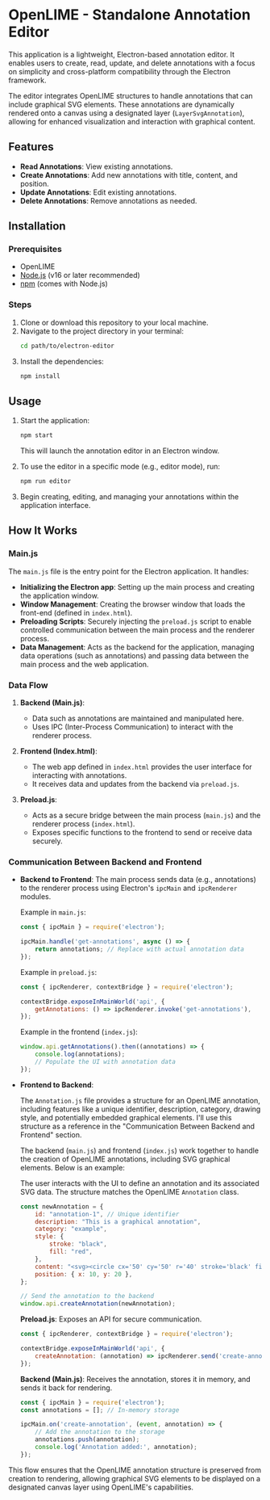 # OpenLIME - Standalone Annotation Editor

This application is a lightweight, Electron-based annotation editor. It enables users to create, read, update, and delete annotations with a focus on simplicity and cross-platform compatibility through the Electron framework.

The editor integrates OpenLIME structures to handle annotations that can include graphical SVG elements. These annotations are dynamically rendered onto a canvas using a designated layer (`LayerSvgAnnotation`), allowing for enhanced visualization and interaction with graphical content.

## Features
- **Read Annotations**: View existing annotations.
- **Create Annotations**: Add new annotations with title, content, and position.
- **Update Annotations**: Edit existing annotations.
- **Delete Annotations**: Remove annotations as needed.

## Installation

### Prerequisites
- OpenLIME
- [Node.js](https://nodejs.org/) (v16 or later recommended)
- [npm](https://www.npmjs.com/) (comes with Node.js)

### Steps
1. Clone or download this repository to your local machine.
2. Navigate to the project directory in your terminal:
   ```bash
   cd path/to/electron-editor
   ```
3. Install the dependencies:
   ```bash
   npm install
   ```

## Usage
1. Start the application:
   ```bash
   npm start
   ```
   This will launch the annotation editor in an Electron window.

2. To use the editor in a specific mode (e.g., editor mode), run:
   ```bash
   npm run editor
   ```

3. Begin creating, editing, and managing your annotations within the application interface.

## How It Works

### Main.js
The `main.js` file is the entry point for the Electron application. It handles:
- **Initializing the Electron app**: Setting up the main process and creating the application window.
- **Window Management**: Creating the browser window that loads the front-end (defined in `index.html`).
- **Preloading Scripts**: Securely injecting the `preload.js` script to enable controlled communication between the main process and the renderer process.
- **Data Management**: Acts as the backend for the application, managing data operations (such as annotations) and passing data between the main process and the web application.

### Data Flow
1. **Backend (Main.js)**:
   - Data such as annotations are maintained and manipulated here.
   - Uses IPC (Inter-Process Communication) to interact with the renderer process.

2. **Frontend (Index.html)**:
   - The web app defined in `index.html` provides the user interface for interacting with annotations.
   - It receives data and updates from the backend via `preload.js`.

3. **Preload.js**:
   - Acts as a secure bridge between the main process (`main.js`) and the renderer process (`index.html`).
   - Exposes specific functions to the frontend to send or receive data securely.

### Communication Between Backend and Frontend
- **Backend to Frontend**: 
  The main process sends data (e.g., annotations) to the renderer process using Electron's `ipcMain` and `ipcRenderer` modules.
  
  Example in `main.js`:
  ```javascript
  const { ipcMain } = require('electron');

  ipcMain.handle('get-annotations', async () => {
      return annotations; // Replace with actual annotation data
  });
  ```

  Example in `preload.js`:
  ```javascript
  const { ipcRenderer, contextBridge } = require('electron');

  contextBridge.exposeInMainWorld('api', {
      getAnnotations: () => ipcRenderer.invoke('get-annotations'),
  });
  ```

  Example in the frontend (`index.js`):
  ```javascript
  window.api.getAnnotations().then((annotations) => {
      console.log(annotations);
      // Populate the UI with annotation data
  });
  ```


- **Frontend to Backend**: 

  The `Annotation.js` file provides a structure for an OpenLIME annotation, including features like a unique identifier, description, category, drawing style, and potentially embedded graphical elements. I'll use this structure as a reference in the "Communication Between Backend and Frontend" section.

  The backend (`main.js`) and frontend (`index.js`) work together to handle the creation of OpenLIME annotations, including SVG graphical elements. Below is an example:

  The user interacts with the UI to define an annotation and its associated SVG data. The structure matches the OpenLIME `Annotation` class.

   ```javascript
   const newAnnotation = {
       id: "annotation-1", // Unique identifier
       description: "This is a graphical annotation",
       category: "example",
       style: {
           stroke: "black",
           fill: "red",
       },
       content: "<svg><circle cx='50' cy='50' r='40' stroke='black' fill='red'/></svg>", // SVG content
       position: { x: 10, y: 20 },
   };

   // Send the annotation to the backend
   window.api.createAnnotation(newAnnotation);
   ```

  **Preload.js**: Exposes an API for secure communication.

   ```javascript
   const { ipcRenderer, contextBridge } = require('electron');

   contextBridge.exposeInMainWorld('api', {
       createAnnotation: (annotation) => ipcRenderer.send('create-annotation', annotation),
   });
   ```

  **Backend (Main.js)**: Receives the annotation, stores it in memory, and sends it back for rendering.

   ```javascript
   const { ipcMain } = require('electron');
   const annotations = []; // In-memory storage

   ipcMain.on('create-annotation', (event, annotation) => {
       // Add the annotation to the storage
       annotations.push(annotation);
       console.log('Annotation added:', annotation);
   });
   ```

This flow ensures that the OpenLIME annotation structure is preserved from creation to rendering, allowing graphical SVG elements to be displayed on a designated canvas layer using OpenLIME's capabilities.